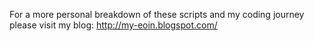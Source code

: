 

For a more personal breakdown of these scripts and my coding journey please visit my blog:
http://my-eoin.blogspot.com/
